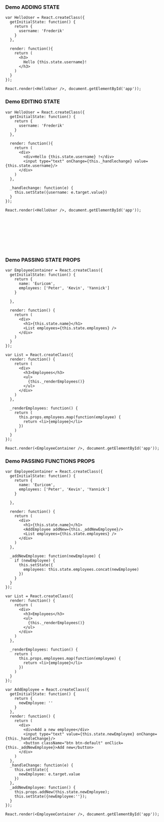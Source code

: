 ### Demo ADDING STATE
    var HelloUser = React.createClass({
      getInitialState: function() {
        return {
          username: 'Frederik'
        }
      },

      render: function(){
        return (
          <h3>
            Hello {this.state.username}!
          </h3>
        )
      }
    });

    React.render(<HelloUser />, document.getElementById('app'));

### Demo EDITING STATE
    var HelloUser = React.createClass({
      getInitialState: function() {
        return {
          username: 'Frederik'
        }
      },

      render: function(){
        return (
          <div>
            <div>Hello {this.state.username} !</div>
            <input type="text" onChange={this._handlechange} value={this.state.username}/>
          </div>
        )
      },

      _handlechange: function(e) {
        this.setState({username: e.target.value})
      }
    });

    React.render(<HelloUser />, document.getElementById('app'));

<br/>
<br/>
<br/>
<br/>
<br/>
<br/>


### Demo PASSING STATE PROPS
    var EmployeeContainer = React.createClass({
      getInitialState: function() {
        return {
          name: 'Euricom',
          employees: ['Peter', 'Kevin', 'Yannick']
        }
        
      },

      render: function() {
        return (
          <div>
            <h1>{this.state.name}</h1>
            <List employees={this.state.employees} />
          </div>
        )
      }
    });

    var List = React.createClass({
      render: function() {
        return (
          <div>
            <h3>Employees</h3>
            <ul>
              {this._renderEmployees()}
            </ul>
          </div>
        )
      },

      _renderEmployees: function() {
        return (
          this.props.employees.map(function(employee) {
            return <li>{employee}</li>
          })
        )
      }
    });

    React.render(<EmployeeContainer />, document.getElementById('app'));

### Demo PASSING FUNCTIONS PROPS
    var EmployeeContainer = React.createClass({
      getInitialState: function() {
        return {
          name: 'Euricom',
          employees: ['Peter', 'Kevin', 'Yannick']
        }
        
      },

      render: function() {
        return (
          <div>
            <h1>{this.state.name}</h1>
            <AddEmployee addNew={this._addNewEmployee}/>
            <List employees={this.state.employees} />
          </div>
        )
      },

      _addNewEmployee: function(newEmployee) {
        if (newEmployee) {
          this.setState({
            employees: this.state.employees.concat(newEmployee)
          })
        }
      }
    });

    var List = React.createClass({
      render: function() {
        return (
          <div>
            <h3>Employees</h3>
            <ul>
              {this._renderEmployees()}
            </ul>
          </div>
        )
      },

      _renderEmployees: function() {
        return (
          this.props.employees.map(function(employee) {
            return <li>{employee}</li>
          })
        )
      }
    });

    var AddEmployee = React.createClass({
      getInitialState: function() {
        return {
          newEmployee: ''
        }
      },
      render: function() {
        return (
          <div>
            <div>Add a new employee</div>
            <input type="text" value={this.state.newEmployee} onChange={this._handleChange}/>
            <button className="btn btn-default" onClick={this._addNewEmployee}>Add new</button>
          </div>
        )
      },
      _handleChange: function(e) {
        this.setState({
          newEmployee: e.target.value
        })
      },
      _addNewEmployee: function() {
        this.props.addNew(this.state.newEmployee);
        this.setState({newEmployee:''});
      }
    });

    React.render(<EmployeeContainer />, document.getElementById('app'));
      